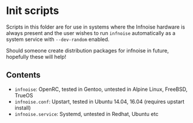 # Init scripts

Scripts in this folder are for use in systems where the Infnoise hardware is always present and the user wishes to run `infnoise` automatically as a system service with `--dev-random` enabled.

Should someone create distribution packages for infnoise in future, hopefully these will help!

## Contents

- `infnoise`: OpenRC, tested in Gentoo, untested in Alpine Linux, FreeBSD, TrueOS
- `infnoise.conf`: Upstart, tested in Ubuntu 14.04, 16.04 (requires upstart install)
- `infnoise.service`: Systemd, untested in Redhat, Ubuntu etc

